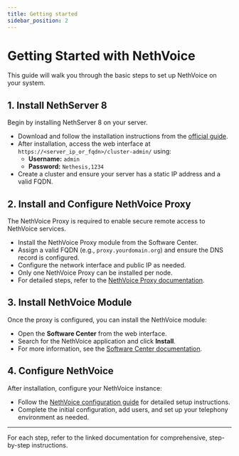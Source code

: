 ```yaml
---
title: Getting started
sidebar_position: 2
---
```



# Getting Started with NethVoice

This guide will walk you through the basic steps to set up NethVoice on your system.

## 1. Install NethServer 8

Begin by installing NethServer 8 on your server.  
- Download and follow the installation instructions from the [official guide](https://raw.githubusercontent.com/NethServer/ns8-docs/refs/heads/main/install.rst).
- After installation, access the web interface at `https://<server_ip_or_fqdn>/cluster-admin/` using:
  - **Username:** `admin`
  - **Password:** `Nethesis,1234`
- Create a cluster and ensure your server has a static IP address and a valid FQDN.

## 2. Install and Configure NethVoice Proxy

The NethVoice Proxy is required to enable secure remote access to NethVoice services.
- Install the NethVoice Proxy module from the Software Center.
- Assign a valid FQDN (e.g., `proxy.yourdomain.org`) and ensure the DNS record is configured.
- Configure the network interface and public IP as needed.
- Only one NethVoice Proxy can be installed per node.
- For detailed steps, refer to the [NethVoice Proxy documentation](https://raw.githubusercontent.com/NethServer/ns8-docs/refs/heads/main/nethvoice_proxy.rst).

## 3. Install NethVoice Module

Once the proxy is configured, you can install the NethVoice module:
- Open the **Software Center** from the web interface.
- Search for the NethVoice application and click **Install**.
- For more information, see the [Software Center documentation](https://raw.githubusercontent.com/NethServer/ns8-docs/refs/heads/main/software_center.rst).

## 4. Configure NethVoice

After installation, configure your NethVoice instance:
- Follow the [NethVoice configuration guide](https://github.com/NethServer/ns8-docs/blob/main/nethvoice.rst) for detailed setup instructions.
- Complete the initial configuration, add users, and set up your telephony environment as needed.

---

For each step, refer to the linked documentation for comprehensive, step-by-step instructions.